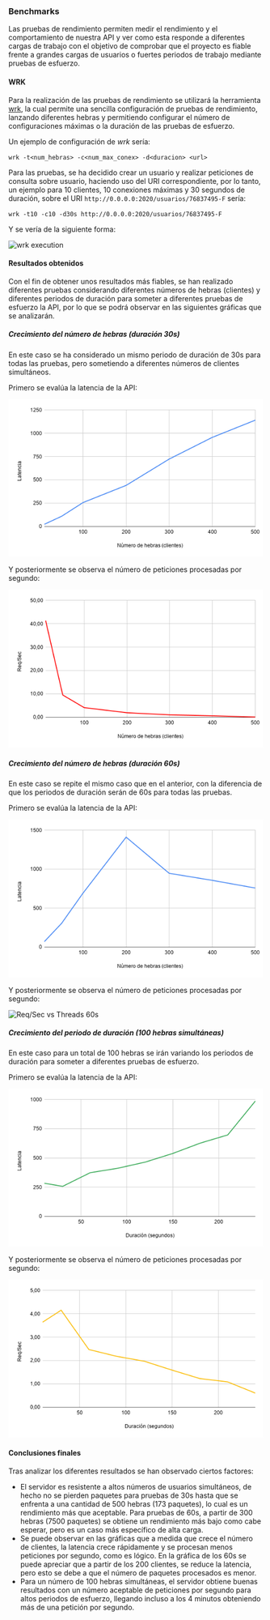 ### Benchmarks

Las pruebas de rendimiento permiten medir el rendimiento y el comportamiento de nuestra API y ver como esta responde a diferentes cargas de trabajo con el objetivo de comprobar que el proyecto es fiable frente a grandes cargas de usuarios o fuertes periodos de trabajo mediante pruebas de esfuerzo.

#### WRK

Para la realización de las pruebas de rendimiento se utilizará la herramienta [wrk](https://github.com/wg/wrk), la cual permite una sencilla configuración de pruebas de rendimiento, lanzando diferentes hebras y permitiendo configurar el número de configuraciones máximas o la duración de las pruebas de esfuerzo.

Un ejemplo de configuración de *wrk* sería:

```shell
wrk -t<num_hebras> -c<num_max_conex> -d<duracion> <url>
```

Para las pruebas, se ha decidido crear un usuario y realizar peticiones de consulta sobre usuario, haciendo uso del URI correspondiente, por lo tanto, un ejemplo para 10 clientes, 10 conexiones máximas y 30 segundos de duración, sobre el URI ```http://0.0.0.0:2020/usuarios/76837495-F``` sería:

```shell
wrk -t10 -c10 -d30s http://0.0.0.0:2020/usuarios/76837495-F
```

Y se vería de la siguiente forma:

![wrk execution](../img/wrl_exec.png "wrk execution")

#### Resultados obtenidos

Con el fin de obtener unos resultados más fiables, se han realizado diferentes pruebas considerando diferentes números de hebras (clientes) y diferentes periodos de duración para someter a diferentes pruebas de esfuerzo la API, por lo que se podrá observar en las siguientes gráficas que se analizarán.

##### Crecimiento del número de hebras (duración 30s)

En este caso se ha considerado un mismo periodo de duración de 30s para todas las pruebas, pero sometiendo a diferentes números de clientes simultáneos.

Primero se evalúa la latencia de la API:

![Latency vs Threads 30s](../img/latency_threads_30s.png "Latency vs Threads 30s")

Y posteriormente se observa el número de peticiones procesadas por segundo:

![Req/Sec vs Threads 30s](../img/reqseq_threads_30s.png "Req/Sec vs Threads 30s")

##### Crecimiento del número de hebras (duración 60s)

En este caso se repite el mismo caso que en el anterior, con la diferencia de que los periodos de duración serán de 60s para todas las pruebas.

Primero se evalúa la latencia de la API:

![Latency vs Threads 60s](../img/latency_threads_60s.png "Latency vs Threads 60s")

Y posteriormente se observa el número de peticiones procesadas por segundo:

![Req/Sec vs Threads 60s](../img/reqseq_threads_60s.png "Req/Sec vs Threads 60s")

##### Crecimiento del periodo de duración (100 hebras simultáneas)

En este caso para un total de 100 hebras se irán variando los periodos de duración para someter a diferentes pruebas de esfuerzo.

Primero se evalúa la latencia de la API:

![Latency vs Duration](../img/latency_duration.png "Latency vs Duration")

Y posteriormente se observa el número de peticiones procesadas por segundo:

![Req/Sec vs Duration](../img/reqseq_duration.png "Req/Sec vs Duration")

#### Conclusiones finales

Tras analizar los diferentes resultados se han observado ciertos factores:

* El servidor es resistente a altos números de usuarios simultáneos, de hecho no se pierden paquetes para pruebas de 30s hasta que se enfrenta a una cantidad de 500 hebras (173 paquetes), lo cual es un rendimiento más que aceptable. Para pruebas de 60s, a partir de 300 hebras (7500 paquetes) se obtiene un rendimiento más bajo como cabe esperar, pero es un caso más específico de alta carga.
* Se puede observar en las gráficas que a medida que crece el número de clientes, la latencia crece rápidamente y se procesan menos peticiones por segundo, como es lógico. En la gráfica de los 60s se puede apreciar que a partir de los 200 clientes, se reduce la latencia, pero esto se debe a que el número de paquetes procesados es menor.
* Para un número de 100 hebras simultáneas, el servidor obtiene buenas resultados con un número aceptable de peticiones por segundo para altos periodos de esfuerzo, llegando incluso a los 4 minutos obteniendo más de una petición por segundo.

